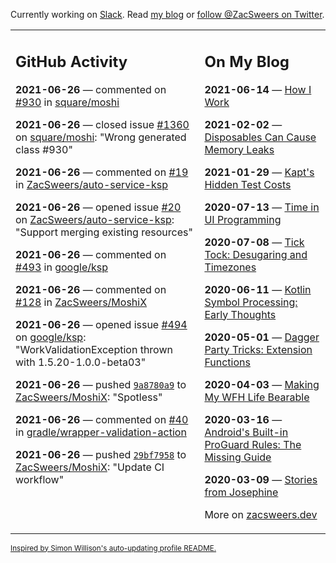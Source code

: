 Currently working on [Slack](https://slack.com/). Read [my blog](https://zacsweers.dev/) or [follow @ZacSweers on Twitter](https://twitter.com/ZacSweers).

<table><tr><td valign="top" width="60%">

## GitHub Activity
<!-- githubActivity starts -->
**2021-06-26** — commented on [#930](https://github.com/square/moshi/issues/930#issuecomment-869074390) in [square/moshi](https://api.github.com/repos/square/moshi)

**2021-06-26** — closed issue [#1360](https://api.github.com/repos/square/moshi/issues/1360) on [square/moshi](https://api.github.com/repos/square/moshi): "Wrong generated class #930"

**2021-06-26** — commented on [#19](https://github.com/ZacSweers/auto-service-ksp/pull/19#issuecomment-869055692) in [ZacSweers/auto-service-ksp](https://api.github.com/repos/ZacSweers/auto-service-ksp)

**2021-06-26** — opened issue [#20](https://api.github.com/repos/ZacSweers/auto-service-ksp/issues/20) on [ZacSweers/auto-service-ksp](https://api.github.com/repos/ZacSweers/auto-service-ksp): "Support merging existing resources"

**2021-06-26** — commented on [#493](https://github.com/google/ksp/issues/493#issuecomment-869055269) in [google/ksp](https://api.github.com/repos/google/ksp)

**2021-06-26** — commented on [#128](https://github.com/ZacSweers/MoshiX/pull/128#issuecomment-869055016) in [ZacSweers/MoshiX](https://api.github.com/repos/ZacSweers/MoshiX)

**2021-06-26** — opened issue [#494](https://api.github.com/repos/google/ksp/issues/494) on [google/ksp](https://api.github.com/repos/google/ksp): "WorkValidationException thrown with 1.5.20-1.0.0-beta03"

**2021-06-26** — pushed [`9a8780a9`](https://github.com/ZacSweers/MoshiX/commit/9a8780a992469e90fbec6ea8352951d203d2af78) to [ZacSweers/MoshiX](https://api.github.com/repos/ZacSweers/MoshiX): "Spotless"

**2021-06-26** — commented on [#40](https://github.com/gradle/wrapper-validation-action/issues/40#issuecomment-869015507) in [gradle/wrapper-validation-action](https://api.github.com/repos/gradle/wrapper-validation-action)

**2021-06-26** — pushed [`29bf7958`](https://github.com/ZacSweers/MoshiX/commit/29bf7958a5b954fa77d9cef93a181a3523ce487f) to [ZacSweers/MoshiX](https://api.github.com/repos/ZacSweers/MoshiX): "Update CI workflow"
<!-- githubActivity ends -->
</td><td valign="top" width="40%">

## On My Blog
<!-- blog starts -->
**2021-06-14** — [How I Work](https://www.zacsweers.dev/how-i-work/)

**2021-02-02** — [Disposables Can Cause Memory Leaks](https://www.zacsweers.dev/disposables-can-cause-memory-leaks/)

**2021-01-29** — [Kapt's Hidden Test Costs](https://www.zacsweers.dev/kapts-hidden-test-costs/)

**2020-07-13** — [Time in UI Programming](https://www.zacsweers.dev/time-in-ui/)

**2020-07-08** — [Tick Tock: Desugaring and Timezones](https://www.zacsweers.dev/ticktock-desugaring-timezones/)

**2020-06-11** — [Kotlin Symbol Processing: Early Thoughts](https://www.zacsweers.dev/kotlin-symbol-processor-early-thoughts/)

**2020-05-01** — [Dagger Party Tricks: Extension Functions](https://www.zacsweers.dev/dagger-party-tricks-extension-functions/)

**2020-04-03** — [Making My WFH Life Bearable](https://www.zacsweers.dev/making-wfh-life-bearable/)

**2020-03-16** — [Android's Built-in ProGuard Rules: The Missing Guide](https://www.zacsweers.dev/android-proguard-rules/)

**2020-03-09** — [Stories from Josephine](https://www.zacsweers.dev/stories-from-josephine/)
<!-- blog ends -->
More on [zacsweers.dev](https://zacsweers.dev/)
</td></tr></table>

<sub><a href="https://simonwillison.net/2020/Jul/10/self-updating-profile-readme/">Inspired by Simon Willison's auto-updating profile README.</a></sub>